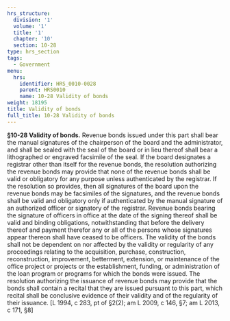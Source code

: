 ```yaml
---
hrs_structure:
  division: '1'
  volume: '1'
  title: '1'
  chapter: '10'
  section: 10-28
type: hrs_section
tags:
  - Government
menu:
  hrs:
    identifier: HRS_0010-0028
    parent: HRS0010
    name: 10-28 Validity of bonds
weight: 18195
title: Validity of bonds
full_title: 10-28 Validity of bonds
---
```

**§10-28 Validity of bonds.** Revenue bonds issued under this part shall bear the manual signatures of the chairperson of the board and the administrator, and shall be sealed with the seal of the board or in lieu thereof shall bear a lithographed or engraved facsimile of the seal. If the board designates a registrar other than itself for the revenue bonds, the resolution authorizing the revenue bonds may provide that none of the revenue bonds shall be valid or obligatory for any purpose unless authenticated by the registrar. If the resolution so provides, then all signatures of the board upon the revenue bonds may be facsimiles of the signatures, and the revenue bonds shall be valid and obligatory only if authenticated by the manual signature of an authorized officer or signatory of the registrar. Revenue bonds bearing the signature of officers in office at the date of the signing thereof shall be valid and binding obligations, notwithstanding that before the delivery thereof and payment therefor any or all of the persons whose signatures appear thereon shall have ceased to be officers. The validity of the bonds shall not be dependent on nor affected by the validity or regularity of any proceedings relating to the acquisition, purchase, construction, reconstruction, improvement, betterment, extension, or maintenance of the office project or projects or the establishment, funding, or administration of the loan program or programs for which the bonds were issued. The resolution authorizing the issuance of revenue bonds may provide that the bonds shall contain a recital that they are issued pursuant to this part, which recital shall be conclusive evidence of their validity and of the regularity of their issuance. [L 1994, c 283, pt of §2(2); am L 2009, c 146, §7; am L 2013, c 171, §8]